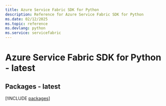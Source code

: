 ```yaml
---
title: Azure Service Fabric SDK for Python
description: Reference for Azure Service Fabric SDK for Python
ms.date: 02/12/2025
ms.topic: reference
ms.devlang: python
ms.service: servicefabric
---
```

# Azure Service Fabric SDK for Python - latest
## Packages - latest
[!INCLUDE [packages](service-fabric-index.md)]